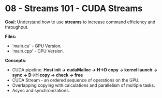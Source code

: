 # 08 - Streams 101 - CUDA Streams

**Goal:**
Understand how to use **streams** to increase command efficiency and throughput. 

**Files:**
- 'main.cu' - GPU Version.
- 'main.cpp' - CPU Version.

**Concepts:**
- CUDA pipeline: **Host init → cudaMalloc → H→D copy → kernel launch → sync → D→H copy → check → free**  
- CUDA Stream - an ordered sequence of operations on the GPU.
- Overlapping copying with calculations and parallelism of multiple tasks.
- Async and synchronizations.